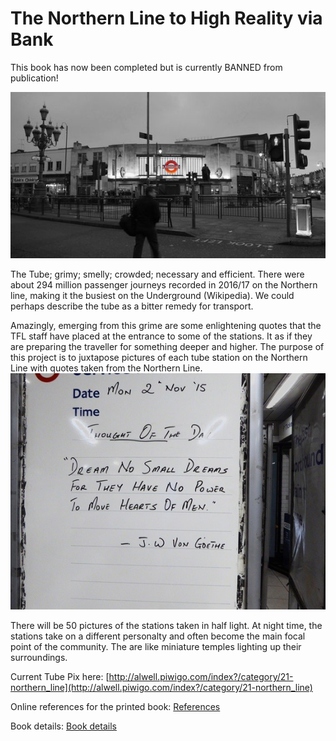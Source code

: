 # The Northern Line to High Reality via Bank

This book has now been completed but is currently BANNED from publication!

![Tooting Broadway](bec.jpeg)

The Tube; grimy; smelly; crowded; necessary and efficient. There were about 294 million passenger journeys recorded in 2016/17 on the Northern line, making it the busiest on the Underground (Wikipedia). We could perhaps describe the tube as a bitter remedy for transport.

Amazingly, emerging from this grime are some enlightening quotes that the TFL staff have placed at the entrance to some of the stations. It as if they are preparing the traveller for something deeper and higher. The purpose of this project is to juxtapose pictures of each tube station on the Northern Line with quotes taken from the Northern Line.
![Quote](dream.jpeg)

There will be 50 pictures of the stations taken in half light. At night time, the stations take on a different personalty and often become the main focal point of the community. The are like miniature temples lighting up their surroundings.

Current Tube Pix here: [http://alwell.piwigo.com/index?/category/21-northern_line](http://alwell.piwigo.com/index?/category/21-northern_line)

Online references for the printed book: [References](cite.md)

Book details: [Book details](nlmetta.md)

